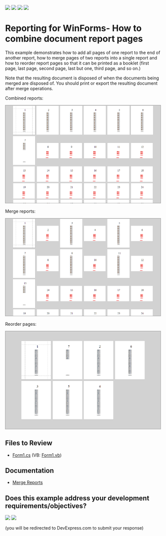 <!-- default badges list -->
![](https://img.shields.io/endpoint?url=https://codecentral.devexpress.com/api/v1/VersionRange/128601918/22.2.6%2B)
[![](https://img.shields.io/badge/Open_in_DevExpress_Support_Center-FF7200?style=flat-square&logo=DevExpress&logoColor=white)](https://supportcenter.devexpress.com/ticket/details/E159)
[![](https://img.shields.io/badge/📖_How_to_use_DevExpress_Examples-e9f6fc?style=flat-square)](https://docs.devexpress.com/GeneralInformation/403183)
[![](https://img.shields.io/badge/💬_Leave_Feedback-feecdd?style=flat-square)](#does-this-example-address-your-development-requirementsobjectives)
<!-- default badges end -->
# Reporting for WinForms- How to combine document report pages


This example demonstrates how to add all pages of one report to the end of another report, how to merge pages of two reports into a single report and how to reorder report pages so that it can be printed as a booklet (first page, last page, second page, last but one, third page, and so on.)

Note that the resulting document is disposed of when the documents being merged are disposed of. You should print or export the resulting document after merge operations.

Combined reports:

![Combined reports](Images/combine-reports.png)

Merge reports:

![](Images/merge-reports.png)

Reorder pages:

![](Images/reorder-pages.png)
## Files to Review

* [Form1.cs](./CS/Form1.cs) (VB: [Form1.vb](./VB/Form1.vb))

## Documentation

- [Merge Reports](https://docs.devexpress.com/XtraReports/3320/detailed-guide-to-devexpress-reporting/merge-reports)
<!-- feedback -->
## Does this example address your development requirements/objectives?

[<img src="https://www.devexpress.com/support/examples/i/yes-button.svg"/>](https://www.devexpress.com/support/examples/survey.xml?utm_source=github&utm_campaign=reporting-winforms-merge-reports&~~~was_helpful=yes) [<img src="https://www.devexpress.com/support/examples/i/no-button.svg"/>](https://www.devexpress.com/support/examples/survey.xml?utm_source=github&utm_campaign=reporting-winforms-merge-reports&~~~was_helpful=no)

(you will be redirected to DevExpress.com to submit your response)
<!-- feedback end -->
